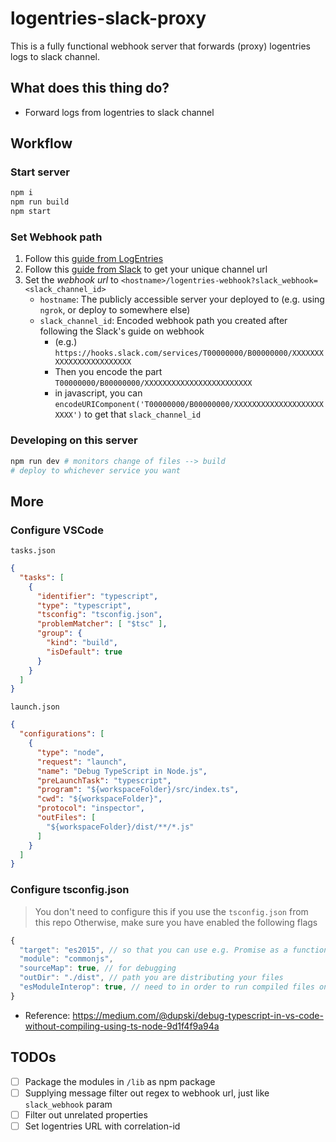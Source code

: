# logentries-slack-proxy

This is a fully functional webhook server that forwards (proxy) logentries logs to slack channel.

## What does this thing do?
- Forward logs from logentries to slack channel

## Workflow

### Start server
```bash
npm i
npm run build
npm start
```

### Set Webhook path
1. Follow this [guide from LogEntries](https://blog.rapid7.com/2014/03/26/hipchat-pagerduty-campfire-integrations-webhooks/)
1. Follow this [guide from Slack](https://api.slack.com/incoming-webhooks) to get your unique channel url
1. Set the *webhook url* to `<hostname>/logentries-webhook?slack_webhook=<slack_channel_id>`
    - `hostname`: The publicly accessible server your deployed to (e.g. using `ngrok`, or deploy to somewhere else)
    - `slack_channel_id`: Encoded webhook path you created after following the Slack's guide on webhook
        - (e.g.) `https://hooks.slack.com/services/T00000000/B00000000/XXXXXXXXXXXXXXXXXXXXXXXX`
        - Then you encode the part `T00000000/B00000000/XXXXXXXXXXXXXXXXXXXXXXXX`
        - in javascript, you can `encodeURIComponent('T00000000/B00000000/XXXXXXXXXXXXXXXXXXXXXXXX')` to get that `slack_channel_id`

### Developing on this server
```bash
npm run dev # monitors change of files --> build
# deploy to whichever service you want
```

## More

### Configure VSCode
`tasks.json`
```json
{
  "tasks": [
    {
      "identifier": "typescript",
      "type": "typescript",
      "tsconfig": "tsconfig.json",
      "problemMatcher": [ "$tsc" ],
      "group": {
        "kind": "build",
        "isDefault": true
      }
    }
  ]
}
```

`launch.json`
```json
{
  "configurations": [
    {
      "type": "node",
      "request": "launch",
      "name": "Debug TypeScript in Node.js",
      "preLaunchTask": "typescript",
      "program": "${workspaceFolder}/src/index.ts",
      "cwd": "${workspaceFolder}",
      "protocol": "inspector",
      "outFiles": [
        "${workspaceFolder}/dist/**/*.js"
      ]
    }
  ]
}
```

### Configure tsconfig.json
> You don't need to configure this if you use the `tsconfig.json` from this repo
> Otherwise, make sure you have enabled the following flags
```javascript
{
  "target": "es2015", // so that you can use e.g. Promise as a function
  "module": "commonjs",
  "sourceMap": true, // for debugging
  "outDir": "./dist", // path you are distributing your files
  "esModuleInterop": true, // need to in order to run compiled files on node
}
```

* Reference: https://medium.com/@dupski/debug-typescript-in-vs-code-without-compiling-using-ts-node-9d1f4f9a94a

## TODOs
- [ ] Package the modules in `/lib` as npm package
- [ ] Supplying message filter out regex to webhook url, just like `slack_webhook` param
- [ ] Filter out unrelated properties
- [ ] Set logentries URL with correlation-id

